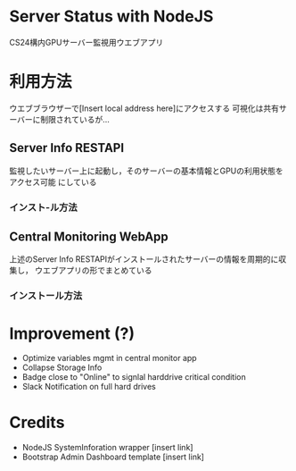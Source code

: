 # Server Status with NodeJS

CS24構内GPUサーバー監視用ウエブアプリ

# 利用方法

ウエブブラウザーで[Insert local address  here]にアクセスする
可視化は共有サーバーに制限されているが…

## Server Info RESTAPI

監視したいサーバー上に起動し，そのサーバーの基本情報とGPUの利用状態をアクセス可能
にしている

### インスト-ル方法

## Central Monitoring WebApp

上述のServer Info RESTAPIがインストールされたサーバーの情報を周期的に収集し，
ウエブアプリの形でまとめている

### インストール方法

# Improvement (?)
- Optimize variables mgmt in central monitor app
- Collapse Storage Info
- Badge close to "Online" to signlal harddrive critical condition
- Slack Notification on full hard drives

# Credits
- NodeJS SystemInforation wrapper [insert link]
- Bootstrap Admin Dashboard template [insert link]
